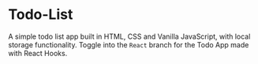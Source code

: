 # Todo-List
A simple todo list app built in HTML, CSS and Vanilla JavaScript, with local storage functionality.
Toggle into the `React` branch for the Todo App made with React Hooks.

